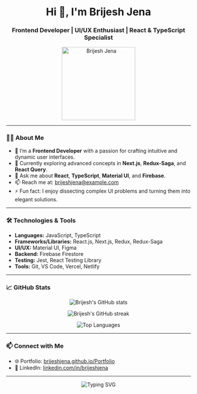 <h1 align="center">Hi 👋, I'm Brijesh Jena</h1>
<h3 align="center">Frontend Developer | UI/UX Enthusiast | React & TypeScript Specialist</h3>

<p align="center">
  <a href="https://brijeshjena.github.io/Portfolio/">
    <img src="https://brijeshjena.github.io/Portfolio/assets/profile-pic.png" alt="Brijesh Jena" width="200" />
  </a>
</p>

---

### 🧑‍💻 About Me

- 🔭 I’m a **Frontend Developer** with a passion for crafting intuitive and dynamic user interfaces.
- 🌱 Currently exploring advanced concepts in **Next.js**, **Redux-Saga**, and **React Query**.
- 💬 Ask me about **React**, **TypeScript**, **Material UI**, and **Firebase**.
- 📫 Reach me at: [brijeshjena@example.com](mailto:brijeshjena@example.com)
- ⚡ Fun fact: I enjoy dissecting complex UI problems and turning them into elegant solutions.

---

### 🛠️ Technologies & Tools

- **Languages:** JavaScript, TypeScript
- **Frameworks/Libraries:** React.js, Next.js, Redux, Redux-Saga
- **UI/UX:** Material UI, Figma
- **Backend:** Firebase Firestore
- **Testing:** Jest, React Testing Library
- **Tools:** Git, VS Code, Vercel, Netlify

---

### 📈 GitHub Stats

<p align="center">
  <img src="https://github-readme-stats.vercel.app/api?username=brijeshjena&show_icons=true&theme=default" alt="Brijesh's GitHub stats" />
</p>

<p align="center">
  <img src="https://github-readme-streak-stats.herokuapp.com/?user=brijeshjena&theme=default" alt="Brijesh's GitHub streak" />
</p>

<p align="center">
  <img src="https://github-readme-stats.vercel.app/api/top-langs/?username=brijeshjena&layout=compact&theme=default" alt="Top Languages" />
</p>

---

### 📫 Connect with Me

- 🌐 Portfolio: [brijeshjena.github.io/Portfolio](https://brijeshjena.github.io/Portfolio/)
- 💼 LinkedIn: [linkedin.com/in/brijeshjena](https://linkedin.com/in/brijeshjena)

---

<p align="center">
  <img src="https://readme-typing-svg.herokuapp.com?font=Fira+Code&size=24&duration=3000&pause=500&center=true&width=435&lines=Frontend+Developer;React+Developer;Lifelong+Learner" alt="Typing SVG" />
</p>
